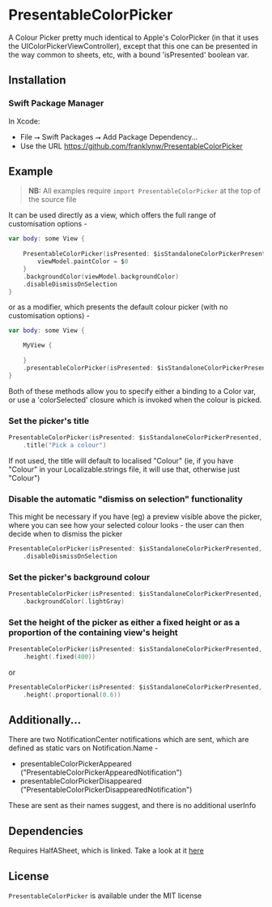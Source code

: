 # PresentableColorPicker

A Colour Picker pretty much identical to Apple's ColorPicker (in that it uses the UIColorPickerViewController), except that this one can be presented in the way common to sheets, etc, with a bound 'isPresented' boolean var.


## Installation

### Swift Package Manager

In Xcode:
* File ⭢ Swift Packages ⭢ Add Package Dependency...
* Use the URL https://github.com/franklynw/PresentableColorPicker


## Example

> **NB:** All examples require `import PresentableColorPicker` at the top of the source file

It can be used directly as a view, which offers the full range of customisation options -

```swift
var body: some View {
    
    PresentableColorPicker(isPresented: $isStandaloneColorPickerPresented) {
        viewModel.paintColor = $0
    }
    .backgroundColor(viewModel.backgroundColor)
    .disableDismissOnSelection
}
```

or as a modifier, which presents the default colour picker (with no customisation options) -

```swift
var body: some View {

    MyView {
    
    }
    .presentableColorPicker(isPresented: $isStandaloneColorPickerPresented, Binding: $viewModel.paintColor)
}
```

Both of these methods allow you to specify either a binding to a Color var, or use a 'colorSelected' closure which is invoked when the colour is picked.


### Set the picker's title

```swift
PresentableColorPicker(isPresented: $isStandaloneColorPickerPresented, selected: $viewModel.paintColor)
    .title("Pick a colour")
```

If not used, the title will default to localised "Colour" (ie, if you have "Colour" in your Localizable.strings file, it will use that, otherwise just "Colour")


### Disable the automatic "dismiss on selection" functionality

This might be necessary if you have (eg) a preview visible above the picker, where you can see how your selected colour looks - the user can then decide when to dismiss the picker

```swift
PresentableColorPicker(isPresented: $isStandaloneColorPickerPresented, selected: $viewModel.paintColor)
    .disableDismissOnSelection
```

### Set the picker's background colour

```swift
PresentableColorPicker(isPresented: $isStandaloneColorPickerPresented, selected: $viewModel.paintColor)
    .backgroundColor(.lightGray)
```

### Set the height of the picker as either a fixed height or as a proportion of the containing view's height

```swift
PresentableColorPicker(isPresented: $isStandaloneColorPickerPresented, selected: $viewModel.paintColor)
    .height(.fixed(400))
```

or

```swift
PresentableColorPicker(isPresented: $isStandaloneColorPickerPresented, selected: $viewModel.paintColor)
    .height(.proportional(0.6))
```

## Additionally...

There are two NotificationCenter notifications which are sent, which are defined as static vars on Notification.Name -

* presentableColorPickerAppeared ("PresentableColorPickerAppearedNotification")
* presentableColorPickerDisappeared ("PresentableColorPickerDisappearedNotification")

These are sent as their names suggest, and there is no additional userInfo


## Dependencies

Requires HalfASheet, which is linked. Take a look at it [here](https://github.com/franklynw/HalfASheet)


## License  

`PresentableColorPicker` is available under the MIT license
